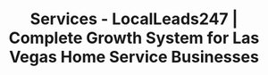 ---
title: "Services - LocalLeads247 | Complete Growth System for Las Vegas Home Service Businesses"

hero:
  title: "Semantic SEO: The Framework for Dominating <span class='text-accent/85'>the Las Vegas Market</span>"
  description: "Stop chasing keywords and algorithm updates. We build you a permanent digital asset that establishes you as the undisputed <strong>Topical Authority</strong> in your niche, making you the obvious choice for customers and search engines."
  buttonText: "Request Your Free Analysis"
  buttonLink: "/contact/"

imageTextCol:
  title: "Is Your Current SEO"
  highlightedText: " a Cost or an Investment?"
  description: "For most Las Vegas businesses, SEO feels like a gamble. You pay a monthly retainer for vague promises of 'more traffic,' see "
  accentText: "volatile rankings that disappear with the next Google update, and struggle to connect any of it to actual, booked jobs. This is the reality of outdated, keyword-focused SEO."
  imageAlt: "Semantic SEO Strategy Diagram"
  imagePosition: "left"

solutions:
  badgeText: "Our Solutions"
  title: "Our Solution: The Semantic "
  highlightedText: "Authority Framework"
  description: "We don't try to trick Google. We build a website that aligns perfectly with its core mission: to provide the most authoritative answers. This creates **algorithmic resilience**."
  solutions:
    - title: "Build Topical Authority"
      description: "We create a comprehensive <span class=\"text-accent\">Semantic Content Network</span> that covers your entire topic, from broad services to the most specific customer questions. This signals to Google that you are the definitive expert."
    - title: "Be Entity-Oriented"
      description: "We structure your content around real-world concepts (entities) and their relationships, speaking Google's native language. This <span class=\"text-accent\">makes your site easier to understand and categorize as the best result.</span>"
    - title: "Lower the Cost of Retrieval"
      description: "We optimize your site's technical structure and internal linking to make it incredibly efficient for Google to crawl and index. <span class=\"text-accent\">Search engines reward websites that save them resources.</span>"

steps:
  title: "Our SEO"
  highlightedText: " Implementation Framework"
  description: "A strategic, data-driven approach to establishing topical authority in the Las Vegas market."
  steps:
    - number: 1
      title: "<span class='text-primary/80'>Comprehensive</span> Market Analysis"
      description: "We analyze your competition, target audience, and service areas to identify the most valuable <span class='text-accent'>semantic clusters to target in the Las Vegas market.</span>"
    - number: 2
      title: "<span class='text-primary/80'>Content</span> Framework Development"
      description: "We build a strategic content architecture that establishes you as the <span class='text-accent'>topical authority in your niche, covering all relevant aspects of your services.</span>"
    - number: 3
      title: "<span class='text-primary/80'>Implementation</span> & Optimization"
      description: "Our team creates and optimizes content that answers all user queries in your niche, establishing your business as the <span class='text-accent'>go-to resource for both customers and search engines.</span>"
    - number: 4
      title: "<span class='text-primary/80'>Measurement</span> & Refinement"
      description: "We continuously track performance, analyze user behavior data, and refine your semantic SEO framework to <span class='text-accent'>maximize results and ROI over time.</span>"

comparisonTable:
  title: "The Difference is <span class='text-accent'>Strategy</span>, <span class='text-primary/80'>Not Tactics</span>"

cta:
  title: "See What an"
  highlightedText: "Integrated System Can Do for You."
  description: "Let's build a custom growth plan for your Las Vegas business. We'll show you exactly how our system can be applied to your specific trade to generate more leads, streamline operations, and build a lasting digital asset."
  buttonText: "Book Your Free Strategy Call"
  buttonLink: "/contact/"
---